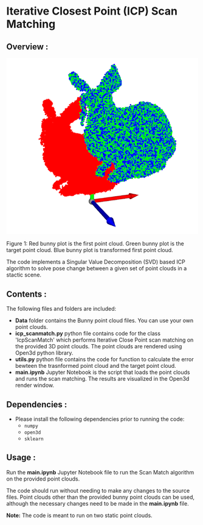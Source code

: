 # Iterative Closest Point (ICP) Scan Matching 

## Overview :

![Scan Matching Result](imgs/scan_match.png)

Figure 1: Red bunny plot is the first point cloud. Green bunny plot is the target point cloud. Blue bunny plot is transformed first point cloud.

The code implements a Singular Value Decomposition (SVD) based ICP algorithm to solve pose change between a given set of point clouds in a stactic scene. 


## Contents :

The following files and folders are included:

- **Data** folder contains the Bunny point cloud files. You can use your own point clouds.
- **icp_scanmatch.py** python file contains code for the class 'IcpScanMatch' which performs Iterative Close Point scan matching on the provided 3D point clouds. The point clouds are rendered using Open3d python library.
- **utils.py** python file contains the code for function to calculate the error bewteen the trasnformed point cloud and the target point cloud.
- **main.ipynb** Jupyter Notebook is the script that loads the point clouds and runs the scan matching. The results are visualized in the Open3d render window.


## Dependencies :

* Please install the following dependencies prior to running the code:
    * `numpy` 
    * `open3d`
    * `sklearn`


## Usage :

Run the **main.ipynb** Jupyter Notebook file to run the Scan Match algorithm on the provided point clouds. 

The code should run without needing to make any changes to the source files. Point clouds other than the provided bunny point clouds can be used, although the necessary changes need to be made in the **main.ipynb** file. 

**Note:** The code is meant to run on two static point clouds.

